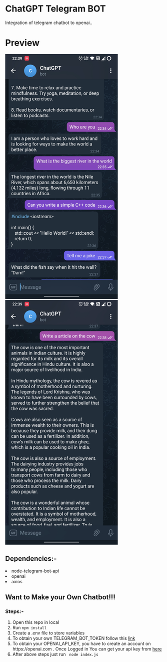 # ChatGPT Telegram BOT
Integration of telegram chatbot to openai..

# Preview
<img src="./images/screenshot1.jpg" width="360" alt="screenshot1"/>
<img src="./images/screenshot2.jpg" width="360" alt="screenshot2">

## Dependencies:-

<li> node-telegram-bot-api</li>
<li> openai </li>
<li> axios </li>

## Want to Make your Own Chatbot!!!

### Steps:-

<ol>
<li>Open this repo in local  </li>
<li> Run <code>npm install</code> </li>
<li> Create a .env file to store variables</li>
<li> To obtain your own TELEGRAM_BOT_TOKEN follow this <a href="https://flowxo.com/how-to-create-a-bot-for-telegram-short-and-simple-guide-for-beginners/" target="_blank">link</a> </li>
<li>To obtain your OPENAI_API_KEY, you have to create an account on https://openai.com . Once Logged in You can get your api key from <a href="https://platform.openai.com/account/api-keys">here</a> </li>
<li> After above steps just run <code> node index.js</code></li>
</ol>
